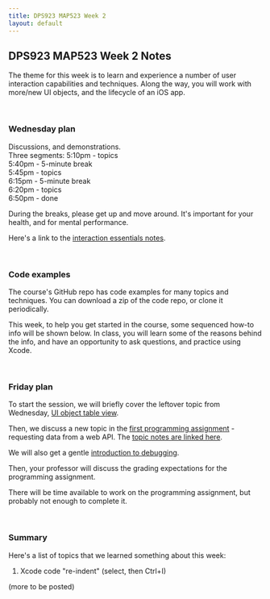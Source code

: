 ```yaml
---
title: DPS923 MAP523 Week 2
layout: default
---
```


## DPS923 MAP523 Week 2 Notes

The theme for this week is to learn and experience a number of user interaction capabilities and techniques. Along the way, you will work with more/new UI objects, and the lifecycle of an iOS app.  

<br>

### Wednesday plan

Discussions, and demonstrations.  
Three segments:
5:10pm - topics  
5:40pm - 5-minute break  
5:45pm - topics  
6:15pm - 5-minute break  
6:20pm - topics  
6:50pm - done  

During the breaks, please get up and move around. It's important for your health, and for mental performance. 

Here's a link to the [interaction essentials notes](interaction-essentials).

<br>

### Code examples

The course's GitHub repo has code examples for many topics and techniques. You can download a zip of the code repo, or clone it periodically. 

This week, to help you get started in the course, some sequenced how-to info will be shown below. In class, you will learn some of the reasons behind the info, and have an opportunity to ask questions, and practice using Xcode. 

<br>

### Friday plan

To start the session, we will briefly cover the leftover topic from Wednesday, [UI object table view](https://dps923.ca/notes/interaction-essentials#ui-object---table-view). 

Then, we discuss a new topic in the [first programming assignment](/graded-work/assign1) - requesting data from a web API. The [topic notes are linked here](webapi-request-intro-sync). 

We will also get a gentle [introduction to debugging](debug-intro). 

Then, your professor will discuss the grading expectations for the programming assignment. 

There will be time available to work on the programming assignment, but probably not enough to complete it. 

<br>

### Summary

Here's a list of topics that we learned something about this week:
1. Xcode code "re-indent" (select, then Ctrl+I)

(more to be posted)  


<br>
